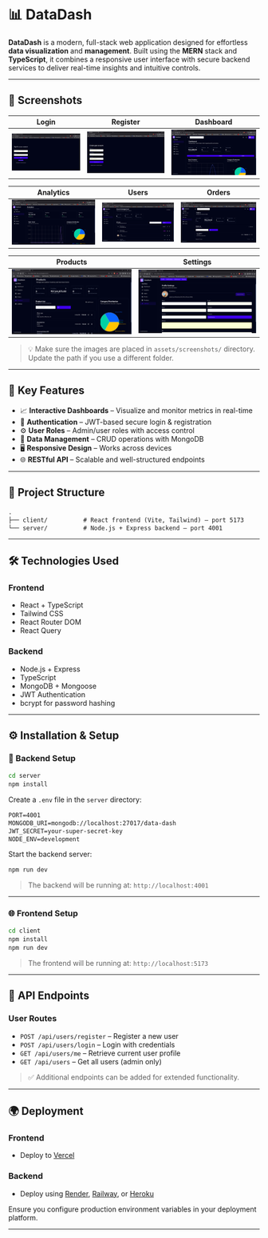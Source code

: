 # 📊 DataDash

**DataDash** is a modern, full-stack web application designed for effortless **data visualization** and **management**. Built using the **MERN** stack and **TypeScript**, it combines a responsive user interface with secure backend services to deliver real-time insights and intuitive controls.

---

## 📸 Screenshots

| Login | Register | Dashboard |
|-------|----------|-----------|
| ![Login](./assets/Login.png) | ![Register](./assets/SignUp.png) | ![Dashboard](./assets/Dashboard.png) |

| Analytics | Users | Orders |
|-----------|-------|--------|
| ![Analytics](./assets/Analytics.png) | ![Users](./assets/Users.png) | ![Orders](./assets/Orders.png) |

| Products | Settings |
|----------|----------|
| ![Products](./assets/Products.png) | ![Settings](./assets/Settings.png) |

> 💡 Make sure the images are placed in `assets/screenshots/` directory. Update the path if you use a different folder.

---

## 🚀 Key Features

- 📈 **Interactive Dashboards** – Visualize and monitor metrics in real-time
- 🔐 **Authentication** – JWT-based secure login & registration
- ⚙️ **User Roles** – Admin/user roles with access control
- 📄 **Data Management** – CRUD operations with MongoDB
- 🖥️ **Responsive Design** – Works across devices
- 🌐 **RESTful API** – Scalable and well-structured endpoints

---

## 🧱 Project Structure

```
.
├── client/          # React frontend (Vite, Tailwind) — port 5173
└── server/          # Node.js + Express backend — port 4001
```

---

## 🛠️ Technologies Used

### Frontend
- React + TypeScript
- Tailwind CSS
- React Router DOM
- React Query

### Backend
- Node.js + Express
- TypeScript
- MongoDB + Mongoose
- JWT Authentication
- bcrypt for password hashing

---

## ⚙️ Installation & Setup

### 🔧 Backend Setup

```bash
cd server
npm install
```

Create a `.env` file in the `server` directory:

```env
PORT=4001
MONGODB_URI=mongodb://localhost:27017/data-dash
JWT_SECRET=your-super-secret-key
NODE_ENV=development
```

Start the backend server:

```bash
npm run dev
```

> The backend will be running at: `http://localhost:4001`

---

### 🌐 Frontend Setup

```bash
cd client
npm install
npm run dev
```

> The frontend will be running at: `http://localhost:5173`

---

## 🔌 API Endpoints

### User Routes

- `POST /api/users/register` – Register a new user  
- `POST /api/users/login` – Login with credentials  
- `GET /api/users/me` – Retrieve current user profile  
- `GET /api/users` – Get all users (admin only)

> ✅ Additional endpoints can be added for extended functionality.

---

## 🌍 Deployment

### Frontend
- Deploy to [Vercel](https://vercel.com)

### Backend
- Deploy using [Render](https://render.com), [Railway](https://railway.app), or [Heroku](https://heroku.com)

Ensure you configure production environment variables in your deployment platform.

---
